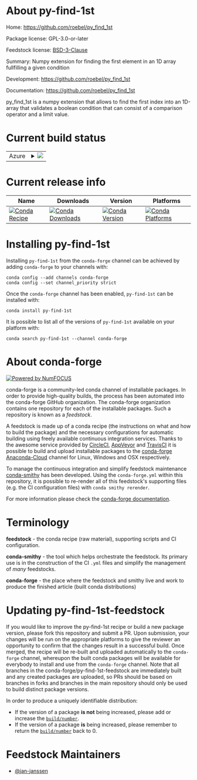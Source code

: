 About py-find-1st
=================

Home: https://github.com/roebel/py_find_1st

Package license: GPL-3.0-or-later

Feedstock license: [BSD-3-Clause](https://github.com/conda-forge/py-find-1st-feedstock/blob/master/LICENSE.txt)

Summary: Numpy extension for finding the first element in an 1D array fullfilling a given condition

Development: https://github.com/roebel/py_find_1st

Documentation: https://github.com/roebel/py_find_1st

py_find_1st is a numpy extension that allows to find the first index
into an 1D-array that validates a boolean condition that can consist
of a comparison operator and a limit value.


Current build status
====================


<table>
    
  <tr>
    <td>Azure</td>
    <td>
      <details>
        <summary>
          <a href="https://dev.azure.com/conda-forge/feedstock-builds/_build/latest?definitionId=14046&branchName=master">
            <img src="https://dev.azure.com/conda-forge/feedstock-builds/_apis/build/status/py-find-1st-feedstock?branchName=master">
          </a>
        </summary>
        <table>
          <thead><tr><th>Variant</th><th>Status</th></tr></thead>
          <tbody><tr>
              <td>linux_64_python3.6.____cpython</td>
              <td>
                <a href="https://dev.azure.com/conda-forge/feedstock-builds/_build/latest?definitionId=14046&branchName=master">
                  <img src="https://dev.azure.com/conda-forge/feedstock-builds/_apis/build/status/py-find-1st-feedstock?branchName=master&jobName=linux&configuration=linux_64_python3.6.____cpython" alt="variant">
                </a>
              </td>
            </tr><tr>
              <td>linux_64_python3.7.____cpython</td>
              <td>
                <a href="https://dev.azure.com/conda-forge/feedstock-builds/_build/latest?definitionId=14046&branchName=master">
                  <img src="https://dev.azure.com/conda-forge/feedstock-builds/_apis/build/status/py-find-1st-feedstock?branchName=master&jobName=linux&configuration=linux_64_python3.7.____cpython" alt="variant">
                </a>
              </td>
            </tr><tr>
              <td>linux_64_python3.8.____cpython</td>
              <td>
                <a href="https://dev.azure.com/conda-forge/feedstock-builds/_build/latest?definitionId=14046&branchName=master">
                  <img src="https://dev.azure.com/conda-forge/feedstock-builds/_apis/build/status/py-find-1st-feedstock?branchName=master&jobName=linux&configuration=linux_64_python3.8.____cpython" alt="variant">
                </a>
              </td>
            </tr><tr>
              <td>linux_64_python3.9.____cpython</td>
              <td>
                <a href="https://dev.azure.com/conda-forge/feedstock-builds/_build/latest?definitionId=14046&branchName=master">
                  <img src="https://dev.azure.com/conda-forge/feedstock-builds/_apis/build/status/py-find-1st-feedstock?branchName=master&jobName=linux&configuration=linux_64_python3.9.____cpython" alt="variant">
                </a>
              </td>
            </tr><tr>
              <td>osx_64_python3.6.____cpython</td>
              <td>
                <a href="https://dev.azure.com/conda-forge/feedstock-builds/_build/latest?definitionId=14046&branchName=master">
                  <img src="https://dev.azure.com/conda-forge/feedstock-builds/_apis/build/status/py-find-1st-feedstock?branchName=master&jobName=osx&configuration=osx_64_python3.6.____cpython" alt="variant">
                </a>
              </td>
            </tr><tr>
              <td>osx_64_python3.7.____cpython</td>
              <td>
                <a href="https://dev.azure.com/conda-forge/feedstock-builds/_build/latest?definitionId=14046&branchName=master">
                  <img src="https://dev.azure.com/conda-forge/feedstock-builds/_apis/build/status/py-find-1st-feedstock?branchName=master&jobName=osx&configuration=osx_64_python3.7.____cpython" alt="variant">
                </a>
              </td>
            </tr><tr>
              <td>osx_64_python3.8.____cpython</td>
              <td>
                <a href="https://dev.azure.com/conda-forge/feedstock-builds/_build/latest?definitionId=14046&branchName=master">
                  <img src="https://dev.azure.com/conda-forge/feedstock-builds/_apis/build/status/py-find-1st-feedstock?branchName=master&jobName=osx&configuration=osx_64_python3.8.____cpython" alt="variant">
                </a>
              </td>
            </tr><tr>
              <td>osx_64_python3.9.____cpython</td>
              <td>
                <a href="https://dev.azure.com/conda-forge/feedstock-builds/_build/latest?definitionId=14046&branchName=master">
                  <img src="https://dev.azure.com/conda-forge/feedstock-builds/_apis/build/status/py-find-1st-feedstock?branchName=master&jobName=osx&configuration=osx_64_python3.9.____cpython" alt="variant">
                </a>
              </td>
            </tr><tr>
              <td>win_64_python3.6.____cpython</td>
              <td>
                <a href="https://dev.azure.com/conda-forge/feedstock-builds/_build/latest?definitionId=14046&branchName=master">
                  <img src="https://dev.azure.com/conda-forge/feedstock-builds/_apis/build/status/py-find-1st-feedstock?branchName=master&jobName=win&configuration=win_64_python3.6.____cpython" alt="variant">
                </a>
              </td>
            </tr><tr>
              <td>win_64_python3.7.____cpython</td>
              <td>
                <a href="https://dev.azure.com/conda-forge/feedstock-builds/_build/latest?definitionId=14046&branchName=master">
                  <img src="https://dev.azure.com/conda-forge/feedstock-builds/_apis/build/status/py-find-1st-feedstock?branchName=master&jobName=win&configuration=win_64_python3.7.____cpython" alt="variant">
                </a>
              </td>
            </tr><tr>
              <td>win_64_python3.8.____cpython</td>
              <td>
                <a href="https://dev.azure.com/conda-forge/feedstock-builds/_build/latest?definitionId=14046&branchName=master">
                  <img src="https://dev.azure.com/conda-forge/feedstock-builds/_apis/build/status/py-find-1st-feedstock?branchName=master&jobName=win&configuration=win_64_python3.8.____cpython" alt="variant">
                </a>
              </td>
            </tr><tr>
              <td>win_64_python3.9.____cpython</td>
              <td>
                <a href="https://dev.azure.com/conda-forge/feedstock-builds/_build/latest?definitionId=14046&branchName=master">
                  <img src="https://dev.azure.com/conda-forge/feedstock-builds/_apis/build/status/py-find-1st-feedstock?branchName=master&jobName=win&configuration=win_64_python3.9.____cpython" alt="variant">
                </a>
              </td>
            </tr>
          </tbody>
        </table>
      </details>
    </td>
  </tr>
</table>

Current release info
====================

| Name | Downloads | Version | Platforms |
| --- | --- | --- | --- |
| [![Conda Recipe](https://img.shields.io/badge/recipe-py--find--1st-green.svg)](https://anaconda.org/conda-forge/py-find-1st) | [![Conda Downloads](https://img.shields.io/conda/dn/conda-forge/py-find-1st.svg)](https://anaconda.org/conda-forge/py-find-1st) | [![Conda Version](https://img.shields.io/conda/vn/conda-forge/py-find-1st.svg)](https://anaconda.org/conda-forge/py-find-1st) | [![Conda Platforms](https://img.shields.io/conda/pn/conda-forge/py-find-1st.svg)](https://anaconda.org/conda-forge/py-find-1st) |

Installing py-find-1st
======================

Installing `py-find-1st` from the `conda-forge` channel can be achieved by adding `conda-forge` to your channels with:

```
conda config --add channels conda-forge
conda config --set channel_priority strict
```

Once the `conda-forge` channel has been enabled, `py-find-1st` can be installed with:

```
conda install py-find-1st
```

It is possible to list all of the versions of `py-find-1st` available on your platform with:

```
conda search py-find-1st --channel conda-forge
```


About conda-forge
=================

[![Powered by NumFOCUS](https://img.shields.io/badge/powered%20by-NumFOCUS-orange.svg?style=flat&colorA=E1523D&colorB=007D8A)](http://numfocus.org)

conda-forge is a community-led conda channel of installable packages.
In order to provide high-quality builds, the process has been automated into the
conda-forge GitHub organization. The conda-forge organization contains one repository
for each of the installable packages. Such a repository is known as a *feedstock*.

A feedstock is made up of a conda recipe (the instructions on what and how to build
the package) and the necessary configurations for automatic building using freely
available continuous integration services. Thanks to the awesome service provided by
[CircleCI](https://circleci.com/), [AppVeyor](https://www.appveyor.com/)
and [TravisCI](https://travis-ci.com/) it is possible to build and upload installable
packages to the [conda-forge](https://anaconda.org/conda-forge)
[Anaconda-Cloud](https://anaconda.org/) channel for Linux, Windows and OSX respectively.

To manage the continuous integration and simplify feedstock maintenance
[conda-smithy](https://github.com/conda-forge/conda-smithy) has been developed.
Using the ``conda-forge.yml`` within this repository, it is possible to re-render all of
this feedstock's supporting files (e.g. the CI configuration files) with ``conda smithy rerender``.

For more information please check the [conda-forge documentation](https://conda-forge.org/docs/).

Terminology
===========

**feedstock** - the conda recipe (raw material), supporting scripts and CI configuration.

**conda-smithy** - the tool which helps orchestrate the feedstock.
                   Its primary use is in the construction of the CI ``.yml`` files
                   and simplify the management of *many* feedstocks.

**conda-forge** - the place where the feedstock and smithy live and work to
                  produce the finished article (built conda distributions)


Updating py-find-1st-feedstock
==============================

If you would like to improve the py-find-1st recipe or build a new
package version, please fork this repository and submit a PR. Upon submission,
your changes will be run on the appropriate platforms to give the reviewer an
opportunity to confirm that the changes result in a successful build. Once
merged, the recipe will be re-built and uploaded automatically to the
`conda-forge` channel, whereupon the built conda packages will be available for
everybody to install and use from the `conda-forge` channel.
Note that all branches in the conda-forge/py-find-1st-feedstock are
immediately built and any created packages are uploaded, so PRs should be based
on branches in forks and branches in the main repository should only be used to
build distinct package versions.

In order to produce a uniquely identifiable distribution:
 * If the version of a package **is not** being increased, please add or increase
   the [``build/number``](https://docs.conda.io/projects/conda-build/en/latest/resources/define-metadata.html#build-number-and-string).
 * If the version of a package **is** being increased, please remember to return
   the [``build/number``](https://docs.conda.io/projects/conda-build/en/latest/resources/define-metadata.html#build-number-and-string)
   back to 0.

Feedstock Maintainers
=====================

* [@jan-janssen](https://github.com/jan-janssen/)


